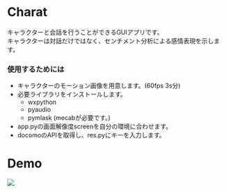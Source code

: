 # Charat
キャラクターと会話を行うことができるGUIアプリです。  
キャラクターは対話だけではなく、センチメント分析による感情表現を示します。  
  
### 使用するためには
- キャラクターのモーション画像を用意します。(60fps 3s分)  
- 必要ライブラリをインストールします。
    - wxpython
    - pyaudio
    - pymlask (mecabが必要です。)
- app.pyの画面解像度screenを自分の環境に合わせます。
- docomoのAPIを取得し、res.pyにキーを入力します。

# Demo
[![](http://img.youtube.com/vi/Pn-lASOXmgQ/0.jpg)](https://www.youtube.com/watch?v=Pn-lASOXmgQ)